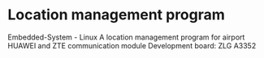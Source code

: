 # Location management program 
Embedded-System - Linux
A location management program for airport  
HUAWEI and ZTE communication module 
Development board: ZLG A3352 
